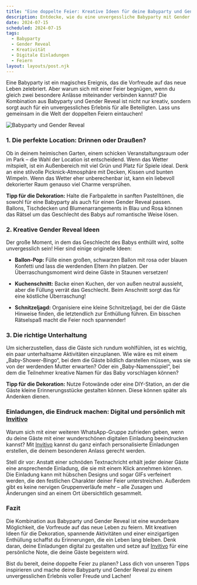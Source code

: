 ```yaml
---
title: "Eine doppelte Feier: Kreative Ideen für deine Babyparty und Gender Reveal"
description: Entdecke, wie du eine unvergessliche Babyparty mit Gender Reveal kombinierst, inklusive besonderer Dekorationstipps und personalisierten digitalen Einladungen.
date: 2024-07-15
scheduled: 2024-07-15
tags:
  - Babyparty
  - Gender Reveal
  - Kreativität
  - Digitale Einladungen
  - Feiern
layout: layouts/post.njk
---
```


Eine Babyparty ist ein magisches Ereignis, das die Vorfreude auf das neue Leben zelebriert. Aber warum sich mit einer Feier begnügen, wenn du gleich zwei besondere Anlässe miteinander verbinden kannst? Die Kombination aus Babyparty und Gender Reveal ist nicht nur kreativ, sondern sorgt auch für ein unvergessliches Erlebnis für alle Beteiligten. Lass uns gemeinsam in die Welt der doppelten Feiern eintauchen!

![Babyparty und Gender Reveal](/img/babyparty-gender-reveal.webp)

### 1. **Die perfekte Location: Drinnen oder Draußen?**

Ob in deinem heimischen Garten, einem schicken Veranstaltungsraum oder im Park – die Wahl der Location ist entscheidend. Wenn das Wetter mitspielt, ist ein Außenbereich mit viel Grün und Platz für Spiele ideal. Denk an eine stilvolle Picknick-Atmosphäre mit Decken, Kissen und bunten Wimpeln. Wenn das Wetter eher unberechenbar ist, kann ein liebevoll dekorierter Raum genauso viel Charme versprühen.

**Tipp für die Dekoration:** Halte die Farbpalette in sanften Pastelltönen, die sowohl für eine Babyparty als auch für einen Gender Reveal passen. Ballons, Tischdecken und Blumenarrangements in Blau und Rosa können das Rätsel um das Geschlecht des Babys auf romantische Weise lösen.

### 2. **Kreative Gender Reveal Ideen**

Der große Moment, in dem das Geschlecht des Babys enthüllt wird, sollte unvergesslich sein! Hier sind einige originelle Ideen:

- **Ballon-Pop:** Fülle einen großen, schwarzen Ballon mit rosa oder blauen Konfetti und lass die werdenden Eltern ihn platzen. Der Überraschungsmoment wird deine Gäste in Staunen versetzen!
  
- **Kuchenschnitt:** Backe einen Kuchen, der von außen neutral aussieht, aber die Füllung verrät das Geschlecht. Beim Anschnitt sorgt das für eine köstliche Überraschung!

- **Schnitzeljagd:** Organisiere eine kleine Schnitzeljagd, bei der die Gäste Hinweise finden, die letztendlich zur Enthüllung führen. Ein bisschen Rätselspaß macht die Feier noch spannender!

### 3. **Die richtige Unterhaltung**

Um sicherzustellen, dass die Gäste sich rundum wohlfühlen, ist es wichtig, ein paar unterhaltsame Aktivitäten einzuplanen. Wie wäre es mit einem „Baby-Shower-Bingo“, bei dem die Gäste bildlich darstellen müssen, was sie von der werdenden Mutter erwarten? Oder ein „Baby-Namensspiel“, bei dem die Teilnehmer kreative Namen für das Baby vorschlagen können? 

**Tipp für die Dekoration:** Nutze Fotowände oder eine DIY-Station, an der die Gäste kleine Erinnerungsstücke gestalten können. Diese können später als Andenken dienen.

### **Einladungen, die Eindruck machen: Digital und persönlich mit [Invitivo](https://invitivo.com/create)**

Warum sich mit einer weiteren WhatsApp-Gruppe zufrieden geben, wenn du deine Gäste mit einer wunderschönen digitalen Einladung beeindrucken kannst? Mit [Invitivo](https://invitivo.com/) kannst du ganz einfach personalisierte Einladungen erstellen, die deinem besonderen Anlass gerecht werden. 

Stell dir vor: Anstatt einer schnöden Textnachricht erhält jeder deiner Gäste eine ansprechende Einladung, die sie mit einem Klick annehmen können. Die Einladung kann mit hübschen Designs und sogar GIFs verfeinert werden, die den festlichen Charakter deiner Feier unterstreichen. Außerdem gibt es keine nervigen Gruppenverläufe mehr – alle Zusagen und Änderungen sind an einem Ort übersichtlich gesammelt.

### **Fazit**

Die Kombination aus Babyparty und Gender Reveal ist eine wunderbare Möglichkeit, die Vorfreude auf das neue Leben zu feiern. Mit kreativen Ideen für die Dekoration, spannende Aktivitäten und einer einzigartigen Enthüllung schaffst du Erinnerungen, die ein Leben lang bleiben. Denk daran, deine Einladungen digital zu gestalten und setze auf [Invitivo](https://invitivo.com/) für eine persönliche Note, die deine Gäste begeistern wird.

Bist du bereit, deine doppelte Feier zu planen? Lass dich von unseren Tipps inspirieren und mache deine Babyparty und Gender Reveal zu einem unvergesslichen Erlebnis voller Freude und Lachen!
